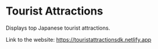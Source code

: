 # Tourist Attractions

Displays top Japanese tourist attractions.

Link to the website: https://touristattractionsdk.netlify.app
